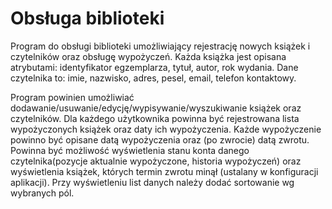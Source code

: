# Obsługa biblioteki

Program do obsługi biblioteki umożliwiający rejestrację nowych książek i czytelników oraz obsługę wypożyczeń. Każda książka jest opisana atrybutami: identyfikator egzemplarza, tytuł, autor, rok wydania. Dane czytelnika to: imie, nazwisko, adres, pesel, email, telefon kontaktowy.

Program powinien umożliwiać
dodawanie/usuwanie/edycję/wypisywanie/wyszukiwanie książek oraz czytelników. Dla każdego użytkownika powinna być rejestrowana lista wypożyczonych książek oraz daty ich wypożyczenia. Każde wypożyczenie powinno być opisane datą wypożyczenia oraz (po zwrocie) datą zwrotu. Powinna być możliwość wyświetlenia stanu konta danego czytelnika(pozycje aktualnie wypożyczone, historia wypożyczeń) oraz wyświetlenia książek, których termin zwrotu minął (ustalany w konfiguracji aplikacji). Przy wyświetleniu list danych należy dodać sortowanie wg wybranych pól.

